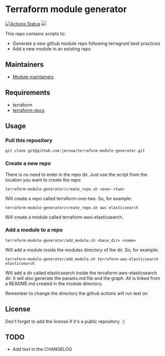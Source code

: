 # Terraform module generator

[![Actions Status](https://github.com/jecnua/terraform-module-generator/workflows/tests/badge.svg)](https://github.com/jecnua/terraform-module-generator/actions)
![](https://img.shields.io/maintenance/yes/2020.svg)

This repo contains scripts to:

-   Generate a new github module repo following terragrunt best practices
-   Add a new module in an existing repo

## Maintainers

-   [Module maintainers](MAINTAINERS.md)

## Requirements

-   terraform
-   [terraform-docs](https://github.com/segmentio/terraform-docs)

## Usage

### Pull this repository

    git clone git@github.com:jecnua/terraform-module-generator.git

### Create a new repo

There is no need to enter in the repo dir. Just use the script from the location
you want to create the repo:

    terraform-module-generator/create_repo.sh <one> <two>

Will create a repo called terraform-one-two.
So, for example:

    terraform-module-generator/create_repo.sh aws elasticsearch

Will create a module called terraform-aws-elasticsearch.

### Add a module to a repo

    terraform-module-generator/add_module.sh <base_dir> <name>

Will add a module inside the modules directory of the <name> dir.
So, for example:

    terraform-module-generator/add_module.sh terraform-aws-elasticsearch elasticsearch

Will add a dir called elasticsearch inside the terraform-aws-elasticsearch dir.
It will also generate the params.md file and the graph. All is linked from a
README.md created in the module directory.

Remember to change the directory the github actions will run test on

## License

Don't forget to add the license if it's a public repository. :)

## TODO

- Add text in the CHANGELOG
